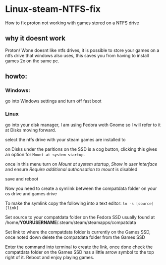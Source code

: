 # Linux-steam-NTFS-fix
How to fix proton not working with games stored on a NTFS drive

## why it doesnt work
Proton/ Wone doesnt like ntfs drives, it is possible to store your games on a ntfs drive that windows also uses, this saves you from having to install games 2x on the same pc.

## howto:
### Windows:
go into Windows settings and turn off fast boot

### Linux
go into your disk manager, I am using Fedora woth Gnome so I will refer to it at Disks moving forward.

select the ntfs drive with your steam games are installed to

on Disks under the paritions on the SSD is a cog button, clicking this gives an option for `Mount at system startup`.

once in this menu turn on *Mount at system startup*, *Show in user interface* and ensure *Require additional authorisation to mount* is disabled

save and reboot

Now you need to create a symlink between the compatdata folder on your os drive and games drive

To make the symlink copy the following into a text editor: `ln -s [source] [link]`

Set source to your compatdata folder on the Fedora SSD usually found at /home/**YOURUSERNAME**/.steam/steam/steamapps/compatdata

Set link to where the compatdata folder is currently on the Games SSD, once noted down delete the compatdata folder from the Games SSD

Enter the command into terminal to create the link, once done check the compatdata folder on the Games SSD has a little arrow symbol to the top right of it. Reboot and enjoy playing games.

